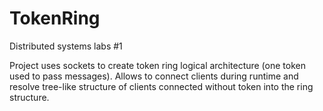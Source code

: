 # TokenRing
Distributed systems labs #1

Project uses sockets to create token ring logical architecture (one token used to pass messages). 
Allows to connect clients during runtime and resolve tree-like structure of clients connected without token 
into the ring structure.
